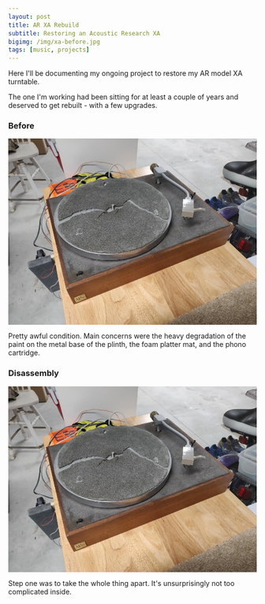 ```yaml
---
layout: post
title: AR XA Rebuild
subtitle: Restoring an Acoustic Research XA
bigimg: /img/xa-before.jpg
tags: [music, projects]
---
```


Here I'll be documenting my ongoing project to restore my AR model XA turntable.

The one I'm working had been sitting for at least a couple of years and deserved to get rebuilt - with a few upgrades.


### Before

<img src="/img/xa-before.jpg" alt="AR XA: Before" align="center"/>

Pretty awful condition. Main concerns were the heavy degradation of the paint on the metal base of the plinth, the foam platter mat, and the phono cartridge.

### Disassembly

<img src="/img/xa-before.jpg" alt="AR XA Guts" align="center"/>

Step one was to take the whole thing apart. It's unsurprisingly not too complicated inside.
